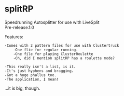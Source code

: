 # splitRP
Speedrunning Autosplitter for use with LiveSplit  
Pre-release.1.0  

Features:

	-Comes with 2 pattern files for use with Clustertruck
		-One flie for regular running.
		-One file for playing ClusterRoulette
		-Oh, did I mention splitRP has a roulette mode?
	
	-This really isn't a list, is it.
	-It's just hyphens and bragging.
	-Got a huge phallus too.
	-The application, I mean!
	
...it is big, though.
